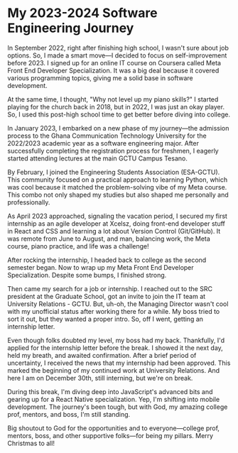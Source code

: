 # My 2023-2024 Software Engineering Journey

In September 2022, right after finishing high school, I wasn't sure about job options. So, I made a smart move—I decided to focus on self-improvement before 2023. I signed up for an online IT course on Coursera called Meta Front End Developer Specialization. It was a big deal because it covered various programming topics, giving me a solid base in software development.

At the same time, I thought, "Why not level up my piano skills?" I started playing for the church back in 2018, but in 2022, I was just an okay player. So, I used this post-high school time to get better before diving into college.

In January 2023, I embarked on a new phase of my journey—the admission process to the Ghana Communication Technology University for the 2022/2023 academic year as a software engineering major. After successfully completing the registration process for freshmen, I eagerly started attending lectures at the main GCTU Campus Tesano.

By February, I joined the Engineering Students Association (ESA-GCTU). This community focused on a practical approach to learning Python, which was cool because it matched the problem-solving vibe of my Meta course. This combo not only shaped my studies but also shaped me personally and professionally.

As April 2023 approached, signaling the vacation period, I secured my first internship as an agile developer at Xcelsz, doing front-end developer stuff in React and CSS and learning a lot about Version Control (Git/GitHub). It was remote from June to August, and man, balancing work, the Meta course, piano practice, and life was a challenge!

After rocking the internship, I headed back to college as the second semester began. Now to wrap up my Meta Front End Developer Specialization. Despite some bumps, I finished strong.

Then came my search for a job or internship. I reached out to the SRC president at the Graduate School, got an invite to join the IT team at University Relations - GCTU. But, uh-oh, the Managing Director wasn't cool with my unofficial status after working there for a while. My boss tried to sort it out, but they wanted a proper intro. So, off I went, getting an internship letter.

Even though folks doubted my level, my boss had my back. Thankfully, I'd applied for the internship letter before the break. I showed it the next day, held my breath, and awaited confirmation. After a brief period of uncertainty, I received the news that my internship had been approved. This marked the beginning of my continued work at University Relations. And here I am on December 30th, still interning, but we're on break.

During this break, I'm diving deep into JavaScript's advanced bits and gearing up for a React Native specialization. Yep, I'm shifting into mobile development. The journey's been tough, but with God, my amazing college prof, mentors, and boss, I'm still standing.

Big shoutout to God for the opportunities and to everyone—college prof, mentors, boss, and other supportive folks—for being my pillars. Merry Christmas to all!
